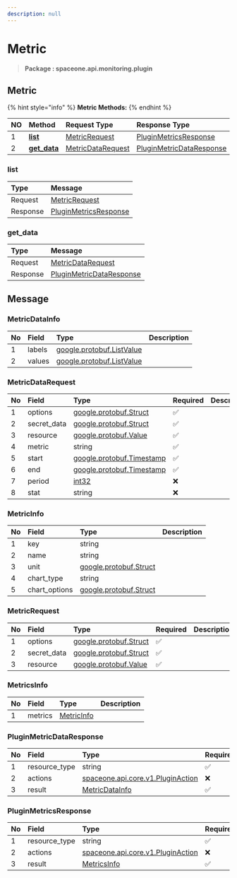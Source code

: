 ```yaml
---
description: null
---
```


# Metric

> **Package : spaceone.api.monitoring.plugin**

## Metric

{% hint style="info" %}
**Metric Methods:**
{% endhint %}

| NO | Method | Request Type | Response Type | Description |
| :--- | :--- | :--- | :--- | :--- |
| 1 | [**list**](metric.md#list) | [MetricRequest](metric.md#metricrequest) | [PluginMetricsResponse](metric.md#pluginmetricsresponse) |  |
| 2 | [**get\_data**](metric.md#get_data) | [MetricDataRequest](metric.md#metricdatarequest) | [PluginMetricDataResponse](metric.md#pluginmetricdataresponse) |  |

### list

| Type | Message |
| :--- | :--- |
| Request | [MetricRequest](metric.md#metricrequest) |
| Response | [PluginMetricsResponse](metric.md#pluginmetricsresponse) |

### get\_data

| Type | Message |
| :--- | :--- |
| Request | [MetricDataRequest](metric.md#metricdatarequest) |
| Response | [PluginMetricDataResponse](metric.md#pluginmetricdataresponse) |

## Message

### MetricDataInfo

| No | Field | Type | Description |
| :--- | :--- | :--- | :--- |
| 1 | labels | [google.protobuf.ListValue](https://developers.google.com/protocol-buffers/docs/reference/overview) |  |
| 2 | values | [google.protobuf.ListValue](https://developers.google.com/protocol-buffers/docs/reference/overview) |  |

### MetricDataRequest

| No | Field | Type | Required | Description |
| :--- | :--- | :--- | :--- | :--- |
| 1 | options | [google.protobuf.Struct](https://github.com/protocolbuffers/protobuf/blob/master/src/google/protobuf/struct.proto) | ✅ |  |
| 2 | secret\_data | [google.protobuf.Struct](https://github.com/protocolbuffers/protobuf/blob/master/src/google/protobuf/struct.proto) | ✅ |  |
| 3 | resource | [google.protobuf.Value](https://developers.google.com/protocol-buffers/docs/reference/overview) | ✅ |  |
| 4 | metric | string | ✅ |  |
| 5 | start | [google.protobuf.Timestamp](https://github.com/protocolbuffers/protobuf/blob/master/src/google/protobuf/timestamp.proto) | ✅ |  |
| 6 | end | [google.protobuf.Timestamp](https://github.com/protocolbuffers/protobuf/blob/master/src/google/protobuf/timestamp.proto) | ✅ |  |
| 7 | period | [int32](https://github.com/protocolbuffers/protobuf/blob/master/src/google/protobuf/type.proto) | ❌ |  |
| 8 | stat | string | ❌ |  |

### MetricInfo

| No | Field | Type | Description |
| :--- | :--- | :--- | :--- |
| 1 | key | string |  |
| 2 | name | string |  |
| 3 | unit | [google.protobuf.Struct](https://github.com/protocolbuffers/protobuf/blob/master/src/google/protobuf/struct.proto) |  |
| 4 | chart\_type | string |  |
| 5 | chart\_options | [google.protobuf.Struct](https://github.com/protocolbuffers/protobuf/blob/master/src/google/protobuf/struct.proto) |  |

### MetricRequest

| No | Field | Type | Required | Description |
| :--- | :--- | :--- | :--- | :--- |
| 1 | options | [google.protobuf.Struct](https://github.com/protocolbuffers/protobuf/blob/master/src/google/protobuf/struct.proto) | ✅ |  |
| 2 | secret\_data | [google.protobuf.Struct](https://github.com/protocolbuffers/protobuf/blob/master/src/google/protobuf/struct.proto) | ✅ |  |
| 3 | resource | [google.protobuf.Value](https://developers.google.com/protocol-buffers/docs/reference/overview) | ✅ |  |

### MetricsInfo

| No | Field | Type | Description |
| :--- | :--- | :--- | :--- |
| 1 | metrics | [MetricInfo](metric.md#metricinfo) |  |

### PluginMetricDataResponse

| No | Field | Type | Required | Description |
| :--- | :--- | :--- | :--- | :--- |
| 1 | resource\_type | string | ✅ |  |
| 2 | actions | [spaceone.api.core.v1.PluginAction](../../core/v1/plugin.md##pluginaction) | ❌ |  |
| 3 | result | [MetricDataInfo](metric.md#metricdatainfo) | ✅ |  |

### PluginMetricsResponse

| No | Field | Type | Required | Description |
| :--- | :--- | :--- | :--- | :--- |
| 1 | resource\_type | string | ✅ |  |
| 2 | actions | [spaceone.api.core.v1.PluginAction](../../core/v1/plugin.md##pluginaction) | ❌ |  |
| 3 | result | [MetricsInfo](metric.md#metricsinfo) | ✅ |  |


